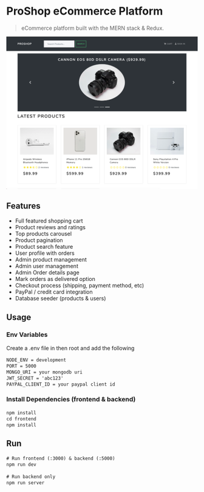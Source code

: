 # ProShop eCommerce Platform

> eCommerce platform built with the MERN stack & Redux.


![Image of proshop home](https://github.com/jebetk/proshop_mern/blob/master/proshophome.png)

## Features
- Full featured shopping cart
- Product reviews and ratings
- Top products carousel
- Product pagination
- Product search feature
- User profile with orders
- Admin product management
- Admin user management
- Admin Order details page
- Mark orders as delivered option
- Checkout process (shipping, payment method, etc)
- PayPal / credit card integration
- Database seeder (products & users)

## Usage

### Env Variables
Create a .env file in then root and add the following

```
NODE_ENV = development
PORT = 5000
MONGO_URI = your mongodb uri
JWT_SECRET = 'abc123'
PAYPAL_CLIENT_ID = your paypal client id
```

### Install Dependencies (frontend & backend)

```
npm install
cd frontend
npm install
```

## Run

```
# Run frontend (:3000) & backend (:5000)
npm run dev

# Run backend only
npm run server
```
